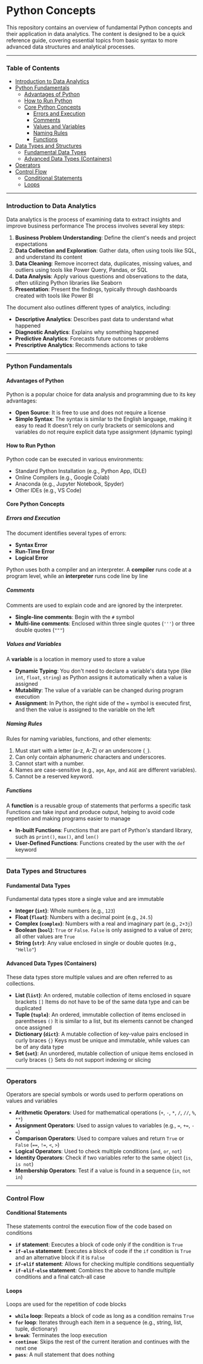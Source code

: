 # Python Concepts 

This repository contains an overview of fundamental Python concepts and their application in data analytics. The content is designed to be a quick reference guide, covering essential topics from basic syntax to more advanced data structures and analytical processes.

-----

### Table of Contents

  - [Introduction to Data Analytics](https://www.google.com/search?q=%23introduction-to-data-analytics)
  - [Python Fundamentals](https://www.google.com/search?q=%23python-fundamentals)
      - [Advantages of Python](https://www.google.com/search?q=%23advantages-of-python)
      - [How to Run Python](https://www.google.com/search?q=%23how-to-run-python)
      - [Core Python Concepts](https://www.google.com/search?q=%23core-python-concepts)
          - [Errors and Execution](https://www.google.com/search?q=%23errors-and-execution)
          - [Comments](https://www.google.com/search?q=%23comments)
          - [Values and Variables](https://www.google.com/search?q=%23values-and-variables)
          - [Naming Rules](https://www.google.com/search?q=%23naming-rules)
          - [Functions](https://www.google.com/search?q=%23functions)
  - [Data Types and Structures](https://www.google.com/search?q=%23data-types-and-structures)
      - [Fundamental Data Types](https://www.google.com/search?q=%23fundamental-data-types)
      - [Advanced Data Types (Containers)](https://www.google.com/search?q=%23advanced-data-types-containers)
  - [Operators](https://www.google.com/search?q=%23operators)
  - [Control Flow](https://www.google.com/search?q=%23control-flow)
      - [Conditional Statements](https://www.google.com/search?q=%23conditional-statements)
      - [Loops](https://www.google.com/search?q=%23loops)

-----

### Introduction to Data Analytics

Data analytics is the process of examining data to extract insights and improve business performance The process involves several key steps:

1.  **Business Problem Understanding**: Define the client's needs and project expectations
2.  **Data Collection and Exploration**: Gather data, often using tools like SQL, and understand its content
3.  **Data Cleaning**: Remove incorrect data, duplicates, missing values, and outliers using tools like Power Query, Pandas, or SQL
4.  **Data Analysis**: Apply various questions and observations to the data, often utilizing Python libraries like Seaborn
5.  **Presentation**: Present the findings, typically through dashboards created with tools like Power BI

The document also outlines different types of analytics, including:

  * **Descriptive Analytics**: Describes past data to understand what happened
  * **Diagnostic Analytics**: Explains why something happened
  * **Predictive Analytics**: Forecasts future outcomes or problems
  * **Prescriptive Analytics**: Recommends actions to take

-----

### Python Fundamentals

#### Advantages of Python

Python is a popular choice for data analysis and programming due to its key advantages:

  * **Open Source**: It is free to use and does not require a license
  * **Simple Syntax**: The syntax is similar to the English language, making it easy to read It doesn't rely on curly brackets or semicolons and variables do not require explicit data type assignment (dynamic typing)

#### How to Run Python

Python code can be executed in various environments:

  * Standard Python Installation (e.g., Python App, IDLE) 
  * Online Compilers (e.g., Google Colab) 
  * Anaconda (e.g., Jupyter Notebook, Spyder) 
  * Other IDEs (e.g., VS Code) 

#### Core Python Concepts

##### Errors and Execution

The document identifies several types of errors:

  * **Syntax Error**
  * **Run-Time Error** 
  * **Logical Error** 

Python uses both a compiler and an interpreter. A **compiler** runs code at a program level, while an **interpreter** runs code line by line

##### Comments

Comments are used to explain code and are ignored by the interpreter.

  * **Single-line comments**: Begin with the `#` symbol
  * **Multi-line comments**: Enclosed within three single quotes (`'''`) or three double quotes (`"""`)

##### Values and Variables

A **variable** is a location in memory used to store a value

  * **Dynamic Typing**: You don't need to declare a variable's data type (like `int`, `float`, `string`) as Python assigns it automatically when a value is assigned
  * **Mutability**: The value of a variable can be changed during program execution
  * **Assignment**: In Python, the right side of the `=` symbol is executed first, and then the value is assigned to the variable on the left

##### Naming Rules

Rules for naming variables, functions, and other elements:

1.  Must start with a letter (a-z, A-Z) or an underscore (`_`).
2.  Can only contain alphanumeric characters and underscores.
3.  Cannot start with a number.
4.  Names are case-sensitive (e.g., `age`, `Age`, and `AGE` are different variables).
5.  Cannot be a reserved keyword.

##### Functions

A **function** is a reusable group of statements that performs a specific task Functions can take input and produce output, helping to avoid code repetition and making programs easier to manage

  * **In-built Functions**: Functions that are part of Python's standard library, such as `print()`, `max()`, and `len()`
  * **User-Defined Functions**: Functions created by the user with the `def` keyword

-----

### Data Types and Structures

#### Fundamental Data Types

Fundamental data types store a single value and are immutable

  * **Integer (`int`)**: Whole numbers (e.g., `123`)
  * **Float (`float`)**: Numbers with a decimal point (e.g., `24.5`)
  * **Complex (`complex`)**: Numbers with a real and imaginary part (e.g., `2+3j`)
  * **Boolean (`bool`)**: `True` or `False`. `False` is only assigned to a value of zero; all other values are `True`
  * **String (`str`)**: Any value enclosed in single or double quotes (e.g., `"Hello"`)

#### Advanced Data Types (Containers)

These data types store multiple values and are often referred to as collections.

  * **List (`list`)**: An ordered, mutable collection of items enclosed in square brackets `[]` Items do not have to be of the same data type and can be duplicated
  * **Tuple (`tuple`)**: An ordered, immutable collection of items enclosed in parentheses `()` It is similar to a list, but its elements cannot be changed once assigned
  * **Dictionary (`dict`)**: A mutable collection of key-value pairs enclosed in curly braces `{}` Keys must be unique and immutable, while values can be of any data type
  * **Set (`set`)**: An unordered, mutable collection of unique items enclosed in curly braces `{}` Sets do not support indexing or slicing

-----

### Operators

Operators are special symbols or words used to perform operations on values and variables

  * **Arithmetic Operators**: Used for mathematical operations (`+`, `-`, `*`, `/`, `//`, `%`, `**`)
  * **Assignment Operators**: Used to assign values to variables (e.g., `=`, `+=`, `-=`)
  * **Comparison Operators**: Used to compare values and return `True` or `False` (`==`, `!=`, `<`, `>`)
  * **Logical Operators**: Used to check multiple conditions (`and`, `or`, `not`)
  * **Identity Operators**: Check if two variables refer to the same object (`is`, `is not`)
  * **Membership Operators**: Test if a value is found in a sequence (`in`, `not in`)

-----

### Control Flow

#### Conditional Statements

These statements control the execution flow of the code based on conditions

  * **`if` statement**: Executes a block of code only if the condition is `True`
  * **`if-else` statement**: Executes a block of code if the `if` condition is `True` and an alternative block if it is `False`
  * **`if-elif` statement**: Allows for checking multiple conditions sequentially
  * **`if-elif-else` statement**: Combines the above to handle multiple conditions and a final catch-all case

#### Loops

Loops are used for the repetition of code blocks

  * **`while` loop**: Repeats a block of code as long as a condition remains `True`
  * **`for` loop**: Iterates through each item in a sequence (e.g., string, list, tuple, dictionary)
  * **`break`**: Terminates the loop execution
  * **`continue`**: Skips the rest of the current iteration and continues with the next one
  * **`pass`**: A null statement that does nothing
